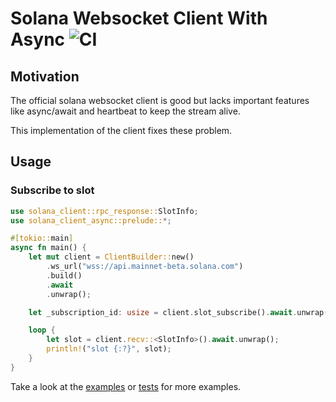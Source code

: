 # Solana Websocket Client With Async ![CI](https://github.com/dovahcrow/solana-client-async/actions/workflows/ci.yml/badge.svg)

## Motivation

The official solana websocket client is good but lacks important features like
async/await and heartbeat to keep the stream alive.

This implementation of the client fixes these problem. 

## Usage

### Subscribe to slot

```rust
use solana_client::rpc_response::SlotInfo;
use solana_client_async::prelude::*;

#[tokio::main]
async fn main() {
    let mut client = ClientBuilder::new()
        .ws_url("wss://api.mainnet-beta.solana.com")
        .build()
        .await
        .unwrap();

    let _subscription_id: usize = client.slot_subscribe().await.unwrap().await.unwrap(); // Double await because the first await is for `Send` and the second one for `Receive`. It is fine to drop the second one.

    loop {
        let slot = client.recv::<SlotInfo>().await.unwrap();
        println!("slot {:?}", slot);
    }
}
```

Take a look at the [examples](/examples) or [tests](/tests) for more examples.
